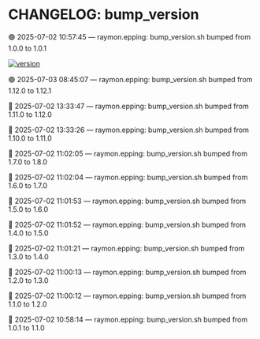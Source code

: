 # CHANGELOG: bump_version

🟣 2025-07-02 10:57:45 — raymon.epping: bump_version.sh bumped from 1.0.0 to 1.0.1

[![version](https://img.shields.io/badge/version-1.12.1-red)](https://github.com/raymonepping)

🟣 2025-07-03 08:45:07 — raymon.epping: bump_version.sh bumped from 1.12.0 to 1.12.1

🔵 2025-07-02 13:33:47 — raymon.epping: bump_version.sh bumped from 1.11.0 to 1.12.0

🔵 2025-07-02 13:33:26 — raymon.epping: bump_version.sh bumped from 1.10.0 to 1.11.0

🔵 2025-07-02 11:02:05 — raymon.epping: bump_version.sh bumped from 1.7.0 to 1.8.0

🔵 2025-07-02 11:02:04 — raymon.epping: bump_version.sh bumped from 1.6.0 to 1.7.0

🔵 2025-07-02 11:01:53 — raymon.epping: bump_version.sh bumped from 1.5.0 to 1.6.0

🔵 2025-07-02 11:01:52 — raymon.epping: bump_version.sh bumped from 1.4.0 to 1.5.0

🔵 2025-07-02 11:01:21 — raymon.epping: bump_version.sh bumped from 1.3.0 to 1.4.0

🔵 2025-07-02 11:00:13 — raymon.epping: bump_version.sh bumped from 1.2.0 to 1.3.0

🔵 2025-07-02 11:00:12 — raymon.epping: bump_version.sh bumped from 1.1.0 to 1.2.0

🔵 2025-07-02 10:58:14 — raymon.epping: bump_version.sh bumped from 1.0.1 to 1.1.0
